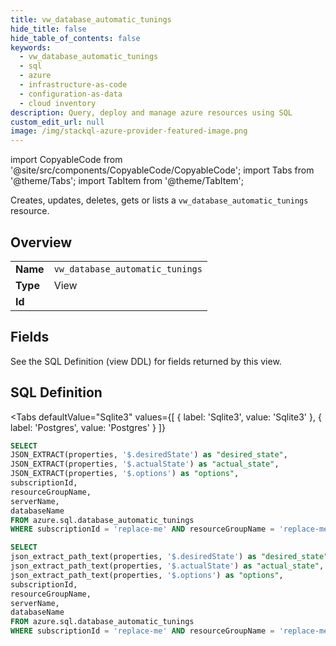```yaml
--- 
title: vw_database_automatic_tunings
hide_title: false
hide_table_of_contents: false
keywords:
  - vw_database_automatic_tunings
  - sql
  - azure
  - infrastructure-as-code
  - configuration-as-data
  - cloud inventory
description: Query, deploy and manage azure resources using SQL
custom_edit_url: null
image: /img/stackql-azure-provider-featured-image.png
---
```


import CopyableCode from '@site/src/components/CopyableCode/CopyableCode';
import Tabs from '@theme/Tabs';
import TabItem from '@theme/TabItem';

Creates, updates, deletes, gets or lists a <code>vw_database_automatic_tunings</code> resource.

## Overview
<table><tbody>
<tr><td><b>Name</b></td><td><code>vw_database_automatic_tunings</code></td></tr>
<tr><td><b>Type</b></td><td>View</td></tr>
<tr><td><b>Id</b></td><td><CopyableCode code="azure.sql.vw_database_automatic_tunings" /></td></tr>
</tbody></table>

## Fields

See the SQL Definition (view DDL) for fields returned by this view.

## SQL Definition

<Tabs
defaultValue="Sqlite3"
values={[
{ label: 'Sqlite3', value: 'Sqlite3' },
{ label: 'Postgres', value: 'Postgres' }
]}
>
<TabItem value="Sqlite3">

```sql
SELECT
JSON_EXTRACT(properties, '$.desiredState') as "desired_state",
JSON_EXTRACT(properties, '$.actualState') as "actual_state",
JSON_EXTRACT(properties, '$.options') as "options",
subscriptionId,
resourceGroupName,
serverName,
databaseName
FROM azure.sql.database_automatic_tunings
WHERE subscriptionId = 'replace-me' AND resourceGroupName = 'replace-me' AND serverName = 'replace-me' AND databaseName = 'replace-me';
```

</TabItem>
<TabItem value="Postgres">

```sql
SELECT
json_extract_path_text(properties, '$.desiredState') as "desired_state",
json_extract_path_text(properties, '$.actualState') as "actual_state",
json_extract_path_text(properties, '$.options') as "options",
subscriptionId,
resourceGroupName,
serverName,
databaseName
FROM azure.sql.database_automatic_tunings
WHERE subscriptionId = 'replace-me' AND resourceGroupName = 'replace-me' AND serverName = 'replace-me' AND databaseName = 'replace-me';
```

</TabItem>
</Tabs>
